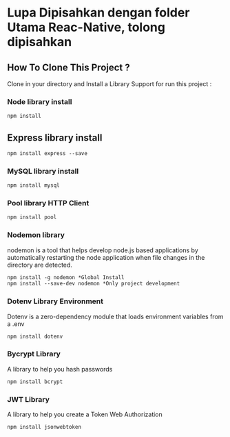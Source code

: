 # Lupa Dipisahkan dengan folder Utama Reac-Native, tolong dipisahkan

## How To Clone This Project ? 
Clone in your directory and Install a Library Support for run this project :


### Node library install

```markdown
npm install
```

## Express library install

```markdown
npm install express --save
```

### MySQL library install

```markdown
npm install mysql
```


### Pool library HTTP Client

```markdown
npm install pool
```

### Nodemon library
nodemon is a tool that helps develop node.js based applications by automatically restarting the node application when file changes in the directory are detected.

```markdown
npm install -g nodemon *Global Install
npm install --save-dev nodemon *Only project development
```

### Dotenv Library Environment
Dotenv is a zero-dependency module that loads environment variables from a .env

```markdown
npm install dotenv
```

### Bycrypt Library
A library to help you hash passwords

```markdown
npm install bcrypt
```


### JWT Library
A library to help you create a Token Web Authorization

```markdown
npm install jsonwebtoken
```